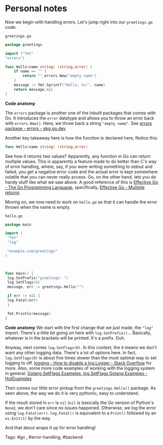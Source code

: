 # Personal notes

Now we begin with handling errors. Let's jump right into our `greetings.go` code:

`greetings.go`
```go
package greetings

import ("fmt"
"errors")

func Hello(name string) (string,error) {
	if name == "" {
		return "",errors.New("empty name")
	}
	message := fmt.Sprintf("Hello, %s!", name)
	return message,nil
}
```

**Code anatomy**

The `errors` package is another one of the inbuilt packages that comes with Go. It introduces the `error` datatype and allows you to throw an error back with `errors.New()`. Here, we throw back a string `"empty name"`.  See [errors package - errors - pkg.go.dev](https://pkg.go.dev/errors#example-New)

Another key takeaway here is how the function is declared here; Notice this:
```go
func Hello(name string) (string,error)
```
See how it returns two values? Apparently, any function in Go can return multiple values. This is apparently a feature made to do better than C's way of error handling, where, say, if you were writing something to stdout and failed, you get a negative error code and the actual error is kept somewhere volatile that you can never really access. Go, on the other hand, lets you do handy stuff like what we saw above. A good reference of this is [Effective Go - The Go Programming Language](https://go.dev/doc/effective_go), specifically, [Effective Go - Multiple returns](https://go.dev/doc/effective_go#multiple-returns)

Moving on, we now need to work on `hello.go` so that it can handle the error thrown when the name is empty.

`hello.go`
```go
package main

import (
 "fmt"
 "log"

 "example.com/greetings"
)

  

func main() {
 log.SetPrefix("greetings: ")
 log.SetFlags(0)
 message, err := greetings.Hello("")

 if err != nil {
 log.Fatal(err)
 }

 fmt.Println(message)
}
```

**Code anatomy**
We start with the first change that we just made, the `"log"` import. There's a little bit going on here  with `log.SetPrefix()`... Basically, whatever is in the brackets will be printed. It's a prefix. Duh.

Anyway, next comes `log.SetFlags(0)`. In this context, the `0` means we don't want any other logging data. There's a lot of options here. In fact, `log.SetFlags(0)` is about five times slower than the most optimal way to set logging to off. [logging - How to disable a log.Logger - Stack Overflow](https://stackoverflow.com/questions/10571182/how-to-disable-a-log-logger) for more. Also, some more code examples of working with the logging system in general: [Golang SetFlags Examples, log.SetFlags Golang Examples - HotExamples](https://golang.hotexamples.com/examples/log/-/SetFlags/golang-setflags-function-examples.html)

Then comes our little error pickup from the `greetings.Hello()` package. As seen above, the way we do it is very pythonic, easy to understand.

If the result stored in `err` is `nil` (`nil` is basically the Go version of Python's `None`), we don't care since no issues happened. Otherwise, we log the error using `log.Fatal(err)`. `log.Fatal()` is equivalent to a `Print()` followed by an `os.Exit(1)` by the way.

And that about wraps it up for error handling!

Tags: #go , #error-handling, #backend 